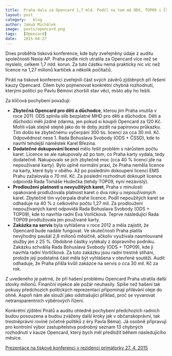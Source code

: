 ```yaml
---
title:	Praha dala za Opencard 1,7 mld. Podíl na tom má ODS, TOP09 i ČSSD
layout:	post
category:	blog
author:	Jakub Michálek
image:	posts/opencard.png
tags:	[Opencard]
date:	2015-04-27
---
```


Dnes proběhla tisková konference, kde byly zveřejněny údaje z auditu společnosti Nexia AP.
Praha podle nich utratila za Opencard více než se myslelo, celkem 1,7 mld. korun. Za tuto částku nemá
prakticky nic víc než licence na 1,27 milionů kartiček a několik počítačů. 

Piráti na tiskové konferenci zveřejnili část svých závěrů zjištěných při řešení kauzy Opencard. 
Cílem bylo pojmenovat konkrétní chybná rozhodnutí, kterými politici po Pavlu Bémovi
zhoršili stav věcí, místo aby ho řešili.

Za klíčová pochybení považuji:

* **Zbytečná Opencard pro děti a důchodce**, kterou jim Praha vnutila v roce 2011. ODS splnila slib bezplatné MHD pro děti a důchodce. Děti a důchodci měli jízdné zdarma, jen pokud si koupili Opencard za 120 Kč. Mohli však stejně stejně jako do té doby jezdit na papírovou průkazku. Tím došlo ke zbytečnému vyčerpání 300 tis. licencí za cca 30 mil. Kč. Odpovědnost nese 1. Rada Bohuslava Svobody (ODS + ČSSD), kde to navrhl tehdejší náměstek Karel Březina.
* **Dodatečné dokupování licencí** mělo řešit problém s nárůstem počtu karet. Licence se ale nakupovaly až po tom, co Praha karty vydala, tedy dodatečně. Nakupovalo se jich zbytečně moc (cca 40 % licencí jde na nepoužívané karty). Bylo úplně normální praxí, že Praha neměla licence na karty, které byly v oběhu. Až po posledním dokoupení licencí EMS Prahu zažalovala o 70 mil. Kč. Za poslední rozhodnutí dokoupit licence odpovídá Rada Tomáše Hudečka (tehdy TOP09, nyní nezávislý). 
* **Prodloužení platnosti u nevyužitých karet**, Praha v minulosti opakovaně prodlužovala platnost karet o dva roky u *nepoužívaných* karet. Zbytečně tím vyčerpala drahé licence. Podíl nepoužitých karet se odhaduje na 40 % z celkového počtu 1,27 mil. Za prodloužení nepoužívaných karet odpovídá Rada Bohuslava Svobody (ODS + TOP09), kde to navrhla radní Eva Vorlíčková. Teprve následující Rada TOP09 prodlužovala jen používané karty.
* **Zakázka na servis** byla vyhlášena v roce 2012 a měla zajistit, že Opencard bude nadále fungovat. Ve skutečnosti Praha platila nevýhodný paušál 2,8 milionů měsíčně, ačkoliv využívala nasmlouvané služby jen z 25 %. Obdobné částky vytékaly z dopravního podniku. Zakázku schválila Rada Bohuslava Svobody (ODS + TOP09), kde ji navrhla radní Vorlíčková. Za tuto zakázku jsou radní trestně stíháni, protože její podstatná část měla být vyhlášena v otevřené soutěži. Audit odhaduje, že Praha přišla kvůli zakázce na servis o cca 30 mil. Kč za rok.

Z uvedeného je patrné, že při hašení problému Opencard Praha utratila další stovky milionů. Finanční injekce ale požár neuhasily. Spíše než hašení tak pokusy předchozích politických reprezentací připomínají přilévání oleje do ohně. Aspoň nám ale slouží jako odstrašující příklad, proč se vyvarovat netransparentních výběrových řízení.

Konkrétní zjištění Pirátů a auditu ohledně pochybení předchozích radních budou posouzena a budou zváženy další kroky jak v občanskoprávní, tak trestněprávní rovině (včetně politiků z éry Pavla Béma). Já osobně připravuji pro kontrolní výbor zastupitelstva podrobný seznam 13 chybných rozhodnutí v kauze Opencard, který bych měl předložit během následujícího měsíce.

[Prezentace na tiskové konferenci v rezidenci primátorky 27. 4. 2015](/assets/pdf/politicka-pochybeni.pdf)


